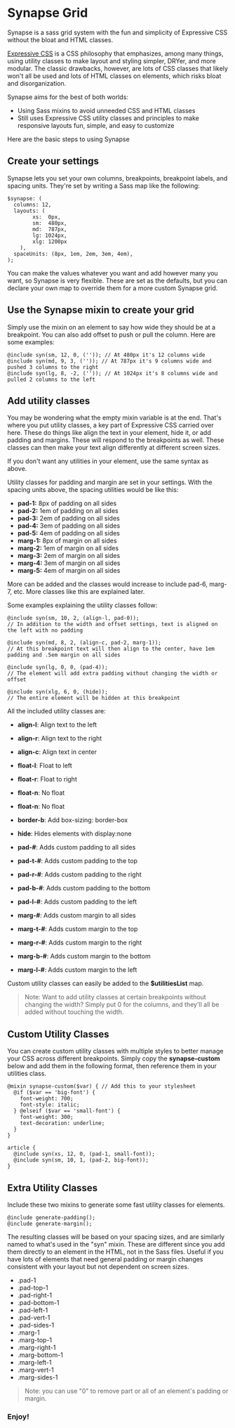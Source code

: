 # Synapse Grid

Synapse is a sass grid system with the fun and simplicity of Expressive CSS without the bloat and HTML classes.

[Expressive CSS](http://johnpolacek.github.io/expressive-css/) is a CSS philosophy that emphasizes, among many things, using utility classes to make layout and styling simpler, DRYer, and more modular. The classic drawbacks, however, are lots of CSS classes that likely won't all be used and lots of HTML classes on elements, which risks bloat and disorganization.

Synapse aims for the best of both worlds:
* Using Sass mixins to avoid unneeded CSS and HTML classes
* Still uses Expressive CSS utility classes and principles to make responsive layouts fun, simple, and easy to customize

Here are the basic steps to using Synapse

## Create your settings
Synapse lets you set your own columns, breakpoints, breakpoint labels, and spacing units. They're set by writing a Sass map like the following:

```
$synapse: (
  columns: 12,
  layouts: (
        xs:  0px,
        sm:  480px, 
        md:  787px,
        lg: 1024px,
        xlg: 1200px
    ),
  spaceUnits: (8px, 1em, 2em, 3em, 4em),
);
```

You can make the values whatever you want and add however many you want, so Synapse is very flexible. These are set as the defaults, but you can declare your own map to override them for a more custom Synapse grid.

## Use the Synapse mixin to create your grid

Simply use the mixin on an element to say how wide they should be at a breakpoint. You can also add offset to push or pull the column. Here are some examples:
```
@include syn(sm, 12, 0, ('')); // At 480px it's 12 columns wide
@include syn(md, 9, 3, ('')); // At 787px it's 9 columns wide and pushed 3 columns to the right
@include syn(lg, 8, -2, ('')); // At 1024px it's 8 columns wide and pulled 2 columns to the left
```

## Add utility classes 
You may be wondering what the empty mixin variable is at the end. That's where you put utility classes, a key part of Expressive CSS carried over here. These do things like align the text in your element, hide it, or add padding and margins. These will respond to the breakpoints as well. These classes can then make your text align differently at different screen sizes.

If you don't want any utilities in your element, use the same syntax as above.

Utility classes for padding and margin are set in your settings. With the spacing units above, the spacing utilities would be like this:
* **pad-1:** 8px of padding on all sides
* **pad-2:** 1em of padding on all sides
* **pad-3:** 2em of padding on all sides
* **pad-4:** 3em of padding on all sides
* **pad-5:** 4em of padding on all sides
* **marg-1:** 8px of margin on all sides
* **marg-2:** 1em of margin on all sides
* **marg-3:** 2em of margin on all sides
* **marg-4:** 3em of margin on all sides
* **marg-5:** 4em of margin on all sides

More can be added and the classes would increase to include pad-6, marg-7, etc. More classes like this are explained later.

Some examples explaining the utility classes follow:

```
@include syn(sm, 10, 2, (align-l, pad-0)); 
// In addition to the width and offset settings, text is aligned on the left with no padding

@include syn(md, 8, 2, (align-c, pad-2, marg-1)); 
// At this breakpoint text will then align to the center, have 1em padding and .5em margin on all sides

@include syn(lg, 0, 0, (pad-4)); 
// The element will add extra padding without changing the width or offset

@include syn(xlg, 6, 0, (hide)); 
// The entire element will be hidden at this breakpoint
```

All the included utility classes are:
* **align-l**: Align text to the left
* **align-r**: Align text to the right
* **align-c**: Align text in center
* **float-l**: Float to left
* **float-r**: Float to right
* **float-n**: No float
* **float-n**: No float
* **border-b**: Add box-sizing: border-box
* **hide**: Hides elements with display:none
* **pad-#**: Adds custom padding to all sides
* **pad-t-#**: Adds custom padding to the top
* **pad-r-#**: Adds custom padding to the right
* **pad-b-#**: Adds custom padding to the bottom
* **pad-l-#**: Adds custom padding to the left

* **marg-#**: Adds custom margin to all sides
* **marg-t-#**: Adds custom margin to the top
* **marg-r-#**: Adds custom margin to the right
* **marg-b-#**: Adds custom margin to the bottom
* **marg-l-#**: Adds custom margin to the left

Custom utility classes can easily be added to the **$utilitiesList** map.

> Note: Want to add utility classes at certain breakpoints without changing the width? Simply put 0 for the columns, and they'll all be added without touching the width.

## Custom Utility Classes

You can create custom utility classes with multiple styles to better manage your CSS across different breakpoints. Simply copy the **synapse-custom** below and add them in the following format, then reference them in your utilities class.

```
@mixin synapse-custom($var) { // Add this to your stylesheet
  @if ($var == 'big-font') {
    font-weight: 700;
    font-style: italic;
  } @elseif ($var == 'small-font') {
    font-weight: 300;
    text-decoration: underline;
  }
}

article {
  @include syn(xs, 12, 0, (pad-1, small-font));
  @include syn(sm, 10, 1, (pad-2, big-font));
}
```

## Extra Utility Classes

Include these two mixins to generate some fast utility classes for elements.

```
@include generate-padding();
@include generate-margin();
```

The resulting classes will be based on your spacing sizes, and are similarly named to what's used in the "syn" mixin. These are different since you add them directly to an element in the HTML, not in the Sass files. Useful if you have lots of elements that need general padding or margin changes consistent with your layout but not dependent on screen sizes.

* .pad-1
* .pad-top-1
* .pad-right-1
* .pad-bottom-1
* .pad-left-1
* .pad-vert-1
* .pad-sides-1
* .marg-1
* .marg-top-1
* .marg-right-1
* .marg-bottom-1
* .marg-left-1
* .marg-vert-1
* .marg-sides-1

> Note: you can use "0" to remove part or all of an element's padding or margin.

### Enjoy!